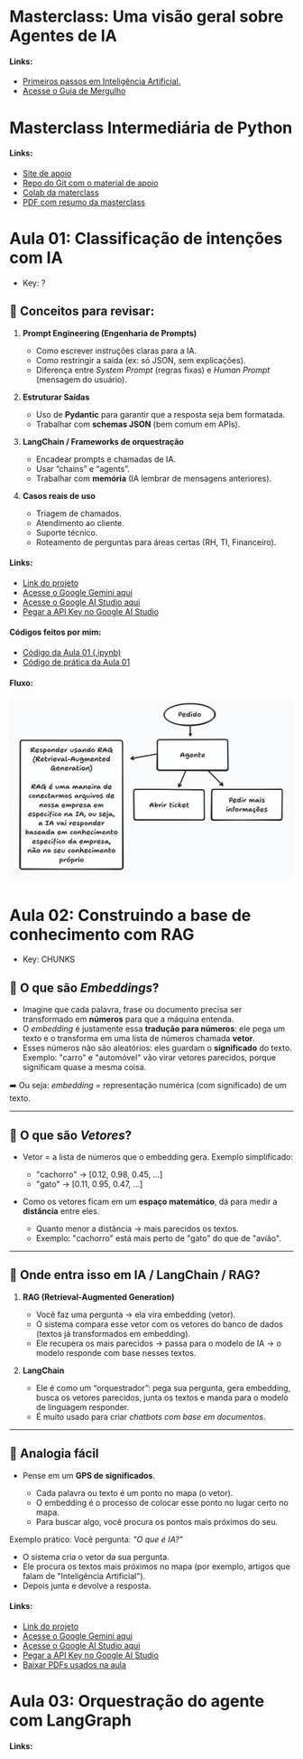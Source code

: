 # Masterclass: Uma visão geral sobre Agentes de IA

#### Links:

- [Primeiros passos em Inteligência Artificial.](https://www.alura.com.br/artigos/primeiros-passos-em-inteligencia-artificial-ia)
- [Acesse o Guia de Mergulho](https://alura.tv/guiademergulhoAgentesdeIA)


# Masterclass Intermediária de Python

#### Links:

- [Site de apoio](https://guilhermeonrails.github.io/materclass-python-ia-agentes/)
- [Repo do Git com o material de apoio](https://github.com/guilhermeonrails/materclass-python-ia-agentes)
- [Colab da materclass](https://colab.research.google.com/drive/1oWdfajl9clgrAuoMfJ3ErrPLXHFCSjvu?usp=sharing)
- [PDF com resumo da masterclass](https://fiapcom.sharepoint.com/:b:/s/Alura/EfqhCAwXtPREos7vOsJ4q_YBwfIUT3kJFDP9p82q1ekp7g?e=AYGTv2)

# Aula 01: Classificação de intenções com IA 
- Key: ?

## 🔑 Conceitos para revisar: 

1. **Prompt Engineering (Engenharia de Prompts)**

   * Como escrever instruções claras para a IA.
   * Como restringir a saída (ex: só JSON, sem explicações).
   * Diferença entre *System Prompt* (regras fixas) e *Human Prompt* (mensagem do usuário).

2. **Estruturar Saídas**

   * Uso de **Pydantic** para garantir que a resposta seja bem formatada.
   * Trabalhar com **schemas JSON** (bem comum em APIs).

3. **LangChain / Frameworks de orquestração**

   * Encadear prompts e chamadas de IA.
   * Usar “chains” e “agents”.
   * Trabalhar com **memória** (IA lembrar de mensagens anteriores).

4. **Casos reais de uso**

   * Triagem de chamados.
   * Atendimento ao cliente.
   * Suporte técnico.
   * Roteamento de perguntas para áreas certas (RH, TI, Financeiro).

#### Links:

- [Link do projeto](https://colab.research.google.com/drive/1NiBLK4-FUC6D_B8V5CN6bUXPnCC11wmz?usp=sharing)
- [Acesse o Google Gemini aqui](https://goo.gle/alura-gemini-br)
- [Acesse o Google AI Studio aqui](https://goo.gle/alura-aistudio-br)
- [Pegar a API Key no Google AI Studio](http://goo.gle/alura-apikey)

#### Códigos feitos por mim: 

- [Código da Aula 01 (.ipynb)](aula_1_imersão_agentes_ia_alura.py)
- [Código de prática da Aula 01](Self-taught/triagem_helpdesk.py)

#### Fluxo: 

![Fluxo](assets/images/Fluxo.png)

# Aula 02: Construindo a base de conhecimento com RAG 
- Key: CHUNKS

## 🔹 O que são *Embeddings*?

* Imagine que cada palavra, frase ou documento precisa ser transformado em **números** para que a máquina entenda.
* O *embedding* é justamente essa **tradução para números**: ele pega um texto e o transforma em uma lista de números chamada **vetor**.
* Esses números não são aleatórios: eles guardam o **significado** do texto.
  Exemplo: "carro" e "automóvel" vão virar vetores parecidos, porque significam quase a mesma coisa.

➡️ Ou seja: *embedding* = representação numérica (com significado) de um texto.

---

## 🔹 O que são *Vetores*?

* Vetor = a lista de números que o embedding gera.
  Exemplo simplificado:

  * "cachorro" → \[0.12, 0.98, 0.45, ...]
  * "gato" → \[0.11, 0.95, 0.47, ...]
* Como os vetores ficam em um **espaço matemático**, dá para medir a **distância** entre eles.

  * Quanto menor a distância → mais parecidos os textos.
  * Exemplo: "cachorro" está mais perto de "gato" do que de "avião".

---

## 🔹 Onde entra isso em IA / LangChain / RAG?

1. **RAG (Retrieval-Augmented Generation)**

   * Você faz uma pergunta → ela vira embedding (vetor).
   * O sistema compara esse vetor com os vetores do banco de dados (textos já transformados em embedding).
   * Ele recupera os mais parecidos → passa para o modelo de IA → o modelo responde com base nesses textos.

2. **LangChain**

   * Ele é como um “orquestrador”: pega sua pergunta, gera embedding, busca os vetores parecidos, junta os textos e manda para o modelo de linguagem responder.
   * É muito usado para criar *chatbots com base em documentos*.

---

## 🔹 Analogia fácil

* Pense em um **GPS de significados**.

  * Cada palavra ou texto é um ponto no mapa (o vetor).
  * O embedding é o processo de colocar esse ponto no lugar certo no mapa.
  * Para buscar algo, você procura os pontos mais próximos do seu.

Exemplo prático:
Você pergunta: *"O que é IA?"*

* O sistema cria o vetor da sua pergunta.
* Ele procura os textos mais próximos no mapa (por exemplo, artigos que falam de "Inteligência Artificial").
* Depois junta e devolve a resposta.


#### Links:

- [Link do projeto](https://colab.research.google.com/drive/1nErQMVPdPlp6HOUnE4rLtHj30WQz-fDH?usp=sharing)
- [Acesse o Google Gemini aqui](https://goo.gle/alura-gemini-br)
- [Acesse o Google AI Studio aqui](https://goo.gle/alura-aistudio-br)
- [Pegar a API Key no Google AI Studio](http://goo.gle/alura-apikey)
- [Baixar PDFs usados na aula](https://fiapcom.sharepoint.com/:f:/s/Alura/EgXUUcDoHDBBosouJgEJfHYBBWuR109bX7XbPfACYk8TUg?e=kqUpj5)

# Aula 03: Orquestração do agente com LangGraph

#### Links:
